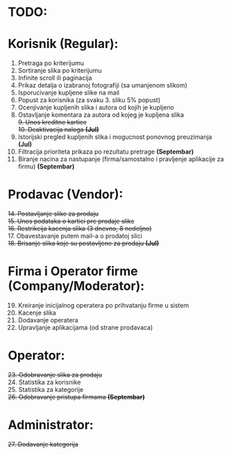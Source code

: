 # TODO:


# Korisnik (Regular):
1. Pretraga po kriterijumu  
2. Sortiranje slika po kriterijumu  
3. Infinite scroll ili paginacija  
4. Prikaz detalja o izabranoj fotografiji (sa umanjenom slikom)  
5. Isporucivanje kupljene slike na mail  
6. Popust za korisnika (za svaku 3. sliku 5% popust)  
7. Ocenjivanje kupljenih slika i autora od kojih je kupljeno  
8. Ostavljanje komentara za autora od kojeg je kupljena slika  
~~9. Unos kreditne kartice~~  
~~10. Deaktivacija naloga **(Jul)**~~  
11. Istorijski pregled kupljenih slika i mogucnost ponovnog preuzimanja **(Jul)**  
12. Filtracija prioriteta prikaza po rezultatu pretrage **(Septembar)**  
13. Biranje nacina za nastupanje (firma/samostalno i pravljenje aplikacije za firmu) **(Septembar)**  

# Prodavac (Vendor):
~~14. Postavljanje slike za prodaju~~  
~~15. Unos podataka o kartici pre prodaje slike~~  
~~16. Restrikcija kacenja slika (3 dnevno, 8 nedeljno)~~    
17. Obavestavanje putem mail-a o prodatoj slici  
~~18. Brisanje slika koje su postavljene za prodaju **(Jul)**~~    

# Firma i Operator firme (Company/Moderator):
19. Kreiranje inicijalnog operatera po prihvatanju firme u sistem  
20. Kacenje slika  
21. Dodavanje operatera  
22. Upravljanje aplikacijama (od strane prodavaca)  

# Operator:
~~23. Odobravanje slika za prodaju~~    
24. Statistika za korisnike  
25. Statistika za kategorije  
~~26. Odobravanje pristupa firmama  **(Septembar)**~~    


# Administrator: 
~~27. Dodavanje kategorija~~  

